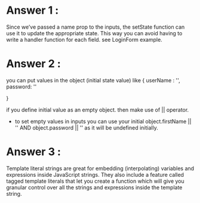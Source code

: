# Answer 1 : 

Since we’ve passed a name prop to the inputs, the setState function can use it to update the appropriate state. This way you can avoid having to write a handler function for each field. see LoginForm example.

# Answer 2 :

you can put values in the object (initial state value) like 
{
    userName : '', 
    password: ''

}

if you define initial value as an empty object. then make use of || operator. 

  - to set empty values in inputs you can use your initial object.firstName || '' AND object.password || '' as it will be undefined initially.


  # Answer 3 :

   Template literal strings are great for embedding (interpolating) variables and expressions inside JavaScript strings.
They also include a feature called tagged template literals that let you create a function which will give you granular control over all the strings and expressions inside the template string.


